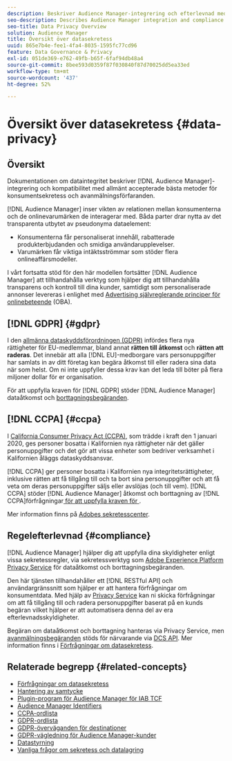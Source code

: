 ```yaml
---
description: Beskriver Audience Manager-integrering och efterlevnad med allmänt vedertagna metoder för konsumentsekretess och avanmälan.
seo-description: Describes Audience Manager integration and compliance with generally accepted best practices related to consumer privacy and opt-out procedures.
seo-title: Data Privacy Overview
solution: Audience Manager
title: Översikt över datasekretess
uuid: 865e7b4e-fee1-4fa4-8035-1595fc77cd96
feature: Data Governance & Privacy
exl-id: 051de369-e762-49fb-b65f-6faf94db48a4
source-git-commit: 8bee593d0359f87f030840f87d70025dd5ea33ed
workflow-type: tm+mt
source-wordcount: '437'
ht-degree: 52%

---
```


# Översikt över datasekretess {#data-privacy}

## Översikt

Dokumentationen om dataintegritet beskriver [!DNL Audience Manager]-integrering och kompatibilitet med allmänt accepterade bästa metoder för konsumentsekretess och avanmälningsförfaranden.

[!DNL Audience Manager] inser vikten av relationen mellan konsumenterna och de onlinevarumärken de interagerar med. Båda parter drar nytta av det transparenta utbytet av pseudonyma dataelement:

* Konsumenterna får personaliserat innehåll, rabatterade produkterbjudanden och smidiga användarupplevelser.
* Varumärken får viktiga intäktsströmmar som stöder flera onlineaffärsmodeller.

I vårt fortsatta stöd för den här modellen fortsätter [!DNL Audience Manager] att tillhandahålla verktyg som hjälper dig att tillhandahålla transparens och kontroll till dina kunder, samtidigt som personaliserade annonser levereras i enlighet med [Advertising självreglerande principer för onlinebeteende](https://www.iab.com/news/self-regulatory-principles-for-online-behavioral-advertising/) (OBA).

## [!DNL GDPR] {#gdpr}

I den [allmänna dataskyddsförordningen (GDPR)](https://gdpr.eu/data-privacy/) infördes flera nya rättigheter för EU-medlemmar, bland annat **rätten till åtkomst** och **rätten att raderas**. Det innebär att alla [!DNL EU]-medborgare vars personuppgifter har samlats in av ditt företag kan begära åtkomst till eller radera sina data när som helst. Om ni inte uppfyller dessa krav kan det leda till böter på flera miljoner dollar för er organisation.

För att uppfylla kraven för [!DNL GDPR] stöder [!DNL Audience Manager] dataåtkomst och [borttagningsbegäranden](data-privacy-requests.md).

## [!DNL CCPA] {#ccpa}

I [California Consumer Privacy Act (CCPA)](https://www.caprivacy.org/about), som trädde i kraft den 1 januari 2020, ges personer bosatta i Kalifornien nya rättigheter när det gäller personuppgifter och det gör att vissa enheter som bedriver verksamhet i Kalifornien åläggs dataskyddsansvar.

[!DNL CCPA] ger personer bosatta i Kalifornien nya integritetsrättigheter, inklusive rätten att få tillgång till och ta bort sina personuppgifter och att få veta om deras personuppgifter säljs eller avslöjas (och till vem). [!DNL CCPA] stöder [!DNL Audience Manager] åtkomst och borttagning av [!DNL CCPA]förfrågningar[ för att uppfylla kraven för ](data-privacy-requests.md).

Mer information finns på [Adobes sekretesscenter](https://www.adobe.com/se/privacy/opt-out.html#customeruse).

## Regelefterlevnad {#compliance}

[!DNL Audience Manager] hjälper dig att uppfylla dina skyldigheter enligt vissa sekretessregler, via sekretessverktyg som [Adobe Experience Platform Privacy Service](https://experienceleague.adobe.com/docs/experience-platform/privacy/home.html?lang=sv-SE) för dataåtkomst och borttagningsbegäranden.

Den här tjänsten tillhandahåller ett [!DNL RESTful API] och användargränssnitt som hjälper er att hantera förfrågningar om konsumentdata. Med hjälp av [Privacy Service](https://experienceleague.adobe.com/docs/experience-platform/privacy/home.html?lang=sv-SE) kan ni skicka förfrågningar om att få tillgång till och radera personuppgifter baserat på en kunds begäran vilket hjälper er att automatisera denna del av era efterlevnadsskyldigheter.

Begäran om dataåtkomst och borttagning hanteras via Privacy Service, men [avanmälningsbegäranden](data-privacy-requests.md#opt-out-requests) stöds för närvarande via [DCS API](../../api/dcs-intro/dcs-api-reference/dcs-api-reference-overview.md). Mer information finns i [Förfrågningar om datasekretess](data-privacy-requests.md).

## Relaterade begrepp {#related-concepts}

* [Förfrågningar om datasekretess](data-privacy-requests.md)
* [Hantering av samtycke](data-privacy-consent.md)
* [Plugin-program för Audience Manager för IAB TCF](aam-iab-plugin.md)
* [Audience Manager Identifiers](data-privacy-ids.md)
* [CCPA-ordlista](aam-ccpa-glossary.md)
* [GDPR-ordlista](aam-gdpr-glossary.md)
* [GDPR-överväganden för destinationer](aam-gdpr-partners.md)
* [GDPR-vägledning för Audience Manager-kunder](aam-gdpr-readiness.md)
* [Datastyrning](data-governance.md)
* [Vanliga frågor om sekretess och datalagring](../../faq/faq-privacy.md)
